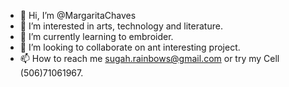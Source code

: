 - 👋 Hi, I’m @MargaritaChaves
- 👀 I’m interested in arts, technology and literature. 
- 🌱 I’m currently learning to embroider. 
- 💞️ I’m looking to collaborate on ant interesting project. 
- 📫 How to reach me sugah.rainbows@gmail.com or try my Cell (506)71061967. 

<!---
MargaritaChaves/MargaritaChaves is a ✨ special ✨ repository because its `README.md` (this file) appears on your GitHub profile.
You can click the Preview link to take a look at your changes.
--->
